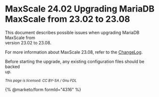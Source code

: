# MaxScale 24.02 Upgrading MariaDB MaxScale from 23.02 to 23.08

This document describes possible issues when upgrading MariaDB MaxScale from\
version 23.02 to 23.08.

For more information about MaxScale 23.08, refer to the [ChangeLog](../mariadb-maxscale-2402-maxscale-2402-changelog.md).

Before starting the upgrade, any existing configuration files should be backed\
up.

<sub>_This page is licensed: CC BY-SA / Gnu FDL_</sub>

{% @marketo/form formId="4316" %}
